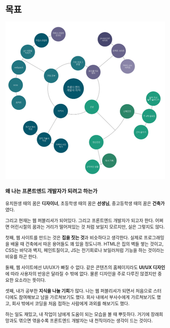 # 목표



![&#xD504;&#xB860;&#xD2B8;&#xC5D4;&#xB4DC; &#xAC1C;&#xBC1C;&#xC790; &#xC774;&#xC9C1; &#xACC4;&#xD68D; &#xB9C8;&#xC778;&#xB4DC; &#xB9F5;](.gitbook/assets/image%20%284%29.png)

### 왜 나는 프론트엔드 개발자가 되려고 하는가

유치원생 때의 꿈은 **디자이너**, 초등학생 때의 꿈은 **선생님**, 중고등학생 때의 꿈은 **건축가**였다.

그리고 현재는 웹 퍼블리셔가 되어있다. 그리고 프론트엔드 개발자가 되고자 한다. 어쩌면 어린시절의 꿈과는 거리가 떨어져있는 것 처럼 보일지 모르지만, 실은 그렇지도 않다.

첫째, 웹 사이트를 만드는 것은 **집을 짓는 것**과 비슷하다고 생각한다. 실제로 프로그래밍을 배울 때 건축에서 따온 용어들도 꽤 있을 정도니까. HTML은 집의 벽들 쌓는 것이고, CSS는 바닥과 벽지, 페인트질이고, JS는 전기회로나 보일러처럼 기능을 하는 것이라는 비유를 하곤 한다.

둘째, 웹 사이트에선 UI/UX가 빠질 수 없다. 같은 콘텐츠의 홈페이지라도 **UI/UX 디자인**에 따라 사용자의 반응은 달라질 수 밖에 없다. 물론 디자인을 주로 다루진 않겠지만 중요한 요소라는 뜻이다.

셋째, 내가 공부한 **지식을 나눌 기회**가 많다. 나는 웹 퍼블리셔가 되면서 처음으로 스터디에도 참여해보고 남을 가르쳐보기도 했다. 회사 내에서 부사수에게 가르쳐보기도 했고, 회사 밖에서 코딩을 처음 접하는 사람에게 과외를 해보기도 했다.

하는 일도 재밌고, 내 작업이 남에게 도움이 되는 모습을 볼 때 뿌듯하다. 거기에 장래희망과도 엮으면 엮을수록 프론트엔드 개발자는 내 천직이라는 생각이 드는 것이다.

